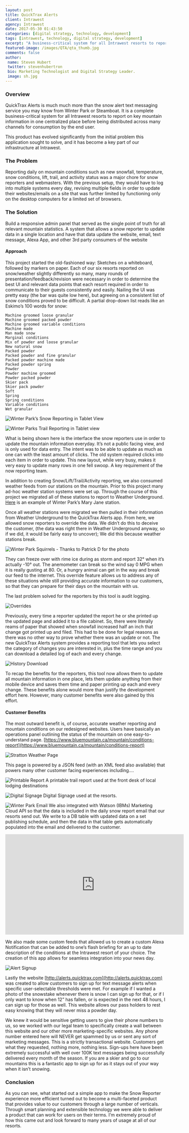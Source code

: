 ```yaml
---
layout: post
title: QuickTrax Alerts
client: Intrawest
agency: Intrawest
date: 2017-05-30 01:43:50 
categories: [digital strategy, technology, development]
tags: [intrawest, technology, digital strategy, development]
excerpt: "A business-critical system for all Intrawest resorts to report on key mountain information in one centralized place. "
featured-image: /images/QTA/qta_thumb.jpg
comments: false
author: 
 name: Steven Hubert
 twitter: stevenhubertron
 bio: Marketing Technologist and Digital Strategy Leader.
 image: sh.jpg
---
```


### Overview

QuickTrax Alerts is much much more than the snow alert text messaging service you may know from Winter Park or Steamboat. It is a complete business-critical system for all Intrawest resorts to report on key mountain information in one centralized place before being distributed across many channels for consumption by the end user.
 
This product has evolved significantly from the initial problem this application sought to solve, and it has become a key part of our infrastructure at Intrawest.



### The Problem

Reporting daily on mountain conditions such as new snowfall, temperature, snow conditions, lift, trail, and activity status was a major chore for snow reporters and webmasters. With the previous setup, they would have to log into multiple systems every day, revising multiple fields in order to update their websites/emails on a site that was further limited by functioning only on the desktop computers for a limited set of browsers.

### The Solution

Build a responsive admin panel that served as the single point of truth for all relevant mountain statistics. A system that allows a snow reporter to update data in a single location and have that data update the website, email, text message, Alexa App, and other 3rd party consumers of the website 


#### Approach

This project started the old-fashioned way: Sketches on a whiteboard, followed by markers on paper. Each of our six resorts reported on snow/weather slightly differently so many, many rounds of presentation/feedback/revision were necessary in order to determine the best UI and relevant data points that each resort required in order to communicate to their guests consistently and easily. Nailing the UI was pretty easy (the bar was quite low here), but agreeing on a consistent list of snow conditions proved to be difficult. A partial drop-down list reads like an Eskimo’s 100 words for snow:
 
```
Machine groomed loose granular  
Machine groomed packed powder  
Machine groomed variable conditions  
Machine made
Man made snow
Marginal conditions
Mix of powder and loose granular
New natural snow
Packed powder
Packed powder and fine granular
Packed powder machine made
Packed powder spring
Powder
Powder machine groomed
Powder packed powder
Skier pack
Skier pack powder
Soft
Spring
Spring conditions
Variable conditions
Wet granular
```
 
 

![Winter Park’s Snow Reporting in Tablet View](/images/QTA/Screenshot%202017-05-05%2010.15.55.png "Winter Park’s Trail Reporting in Tablet View")


![Winter Parks Trail Reporting in Tablet view](/images/QTA/Screenshot%202017-05-05%2010.17.30.png "Winter Parks Trail Reporting in Tablet view")

 
 
What is being shown here is the interface the snow reporters use in order to update the mountain information everyday. It’s not a public facing view, and is only used for data entry. The intent was to be able to update as much as one can with the least amount of clicks. The old system required clicks into each item in order to update. This new layout, while very busy,  makes it very easy to update many rows in one fell swoop. A key requirement of the now reporting team.
 
In addition to creating Snow/Lift/Trail/Activity reporting, we also consumed weather feeds from our stations on the mountain. Prior to this project many ad-hoc weather station systems were set up. Through the course of this project we migrated all of these stations to report to Weather Underground. [Here](https://www.wunderground.com/cgi-bin/findweather/getForecast?query=pws:KCOWINTE7) is an example of Winter Park’s Mary Jane station.
 
Once all weather stations were migrated we then pulled in their information from Weather Underground to the QuickTrax Alerts app. From here, we allowed snow reporters to override the data. We didn’t do this to deceive the customer, (the data was right there in Weather Underground anyway, so if we did, it would be fairly easy to uncover); We did this because weather stations break. 

![Winter Park Squirrels - Thanks to Patrick D for the photo](/images/QTA/Unknown.jpeg "Winter Park Squirrels  Thanks to Patrick D for the photo.") 

They can freeze over with rime ice during as storm and report 32° when it’s actually -10° out. The anemometer can break so the wind say 0 MPG when it is really gusting at 80. Or, a hungry animal can get in the way and break our feed to the internet. This override feature allows us to address any of these situations while still providing accurate information to our customers, so that they can prepare for their days on the mountain with us. 

The last problem solved for the reporters by this tool is audit logging.

![Overrides](/images/QTA/Screenshot%202017-05-05%2010.38.27.png "Overrides")
 


 
 Previously, every time a reporter updated the report he or she printed up the updated page and added it to a file cabinet. So, there were literally reams of paper that showed when snowfall increased half an inch that change got printed up and filed. This had to be done for legal reasons as there was no other way to prove whether there was an update or not. The new QuickTrax Alerts system provides a reporting tool that lets you select the category of changes you are interested in, plus the time range and you can download a detailed log of each and every change. 

![History Download](/images/QTA/Screenshot%202017-05-05%2011.14.53.png "History Download")


To recap the benefits for the reporters, this tool now allows them to update all mountain information in one place, lets them update anything from their mobile device and saves them time and paper printing up each and every change. These benefits alone would more than justify the development effort here. However, many customer benefits were also gained by this effort.


#### Customer Benefits

The most outward benefit is, of course, accurate weather reporting and mountain conditions on our redesigned websites. Users have basically an operations panel outlining the status of the mountain on one easy-to-understand page. [https://www.bluemountain.ca/mountain/conditions-report](https://www.bluemountain.ca/mountain/conditions-report)


![Stratton Weather Page](/images/QTA/Screenshot%202017-05-05%2011.23.59.png "Stratton Weather Page")
 
This page is powered by a JSON feed (with an XML feed also available) that powers many other customer facing experiences including….

![Printable Report](/images/QTA/printable.png "Printable Report")
A printable trail report used at the front desk of local lodging destinations
 

![Digital Signage](/images/QTA/signage.png "Digital Signage")
Digital Signage used at the resorts.
 

![Winter Park Email](/images/QTA/Screenshot%202017-05-05%2014.15.33.png "Winter Park Email")
We also integrated with Watson (IBMs) Marketing Cloud API so that the data is included in the daily snow report email that our resorts send out. We write to a DB table with updated data on a set publishing schedule, and then the data in that table gets automatically populated into the email and delivered to the customer.
 
<iframe width="560" height="315" src="https://www.youtube.com/embed/JhiBijpIYgA" frameborder="0" allowfullscreen></iframe>
 
We also made some custom feeds that allowed us to create a custom Alexa Notification that can be added to one’s flash briefing for an up to date description of the conditions at the Intrawest resort of your choice. The creation of this app allows for seamless integration into your news day.
 

![Alert Signup](/images/QTA/Screenshot%202017-05-05.png "Alert Signup")

Lastly the website [http://alerts.quicktrax.com](http://alerts.quicktrax.com) was created to allow customers to sign up for text message alerts when specific user-selectable thresholds were met. For example if I wanted a photo of the snowstake whenever there is snow I can sign up for that, or if I only want to know when 12” has fallen, or is expected in the next 48 hours, I can sign up for those as well. This website allows our pass holders to rest easy knowing that they will never miss a powder day.
 
We knew it would be sensitive getting users to give their phone numbers to us, so we worked with our legal team to specifically create a wall between this website and our other more marketing-specific websites. Any phone number entered here will NEVER get spammed by us or sent any sort of marketing messages. This is a strictly transactional website. Customers get what they requested, nothing more, nothing less. Sign-ups here have been extremely successful with well over 100K text messages being successfully delivered every month of the season. If you are a skier and go to our mountains this is a fantastic app to sign up for as it stays out of your way when it isn’t snowing.


### Conclusion

As you can see, what started out a simple app to make the Snow Reporter experience more efficient turned out to become a multi-faceted product that provides value to our customers through a large number of verticals. Through smart planning and extensible technology we were able to deliver a product that can work for users on their terms. I’m extremely proud of how this came out and look forward to many years of usage at all of our resorts.







